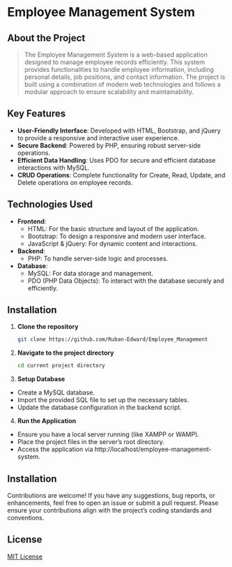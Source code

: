 # Employee Management System

## <h2>About the Project</h2>

> The Employee Management System is a web-based application designed to manage employee records efficiently. This system provides functionalities to handle employee information, including personal details, job positions, and contact information. The project is built using a combination of modern web technologies and follows a modular approach to ensure scalability and maintainability.

## <h2>Key Features</h2>
* <b>User-Friendly Interface</b>: Developed with HTML, Bootstrap, and jQuery to provide a responsive and interactive user experience.
* <b>Secure Backend</b>: Powered by PHP, ensuring robust server-side operations.
* <b>Efficient Data Handling</b>: Uses PDO for secure and efficient database interactions with MySQL.
* <b>CRUD Operations</b>: Complete functionality for Create, Read, Update, and Delete operations on employee records.

## <h2>Technologies Used</h2>
* <b>Frontend</b>:
  * HTML: For the basic structure and layout of the application.
  * Bootstrap: To design a responsive and modern user interface.
  * JavaScript & jQuery: For dynamic content and interactions.
* <b>Backend</b>:
  * PHP: To handle server-side logic and processes.
* <b>Database</b>:
  * MySQL: For data storage and management.
  * PDO (PHP Data Objects): To interact with the database securely and efficiently.

## <h2>Installation</h2>
1. <b>Clone the repository</b>
   
   ```bash
   git clone https://github.com/Ruban-Edward/Employee_Management
   ```
2. <b>Navigate to the project directory</b>
   ```bash
   cd current project directory
   ```
3. <b>Setup Database</b>
  * Create a MySQL database.
  * Import the provided SQL file to set up the necessary tables.
  * Update the database configuration in the backend script.

4. <b>Run the Application</b>
  * Ensure you have a local server running (like XAMPP or WAMP).
  * Place the project files in the server’s root directory.
  * Access the application via http://localhost/employee-management-system.

## <h2>Installation</h2>

Contributions are welcome! If you have any suggestions, bug reports, or enhancements, feel free to open an issue or submit a pull request. Please ensure your contributions align with the project’s coding standards and conventions.
   
## <h2>License</h2>
[MIT License](LICENSE)
